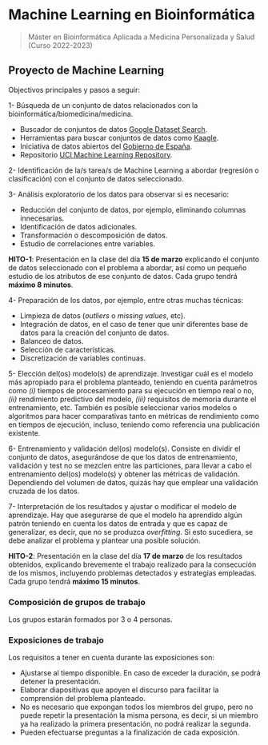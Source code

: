 # Machine Learning en Bioinformática

> Máster en Bioinformática Aplicada a Medicina Personalizada y Salud (Curso 2022-2023)

## Proyecto de Machine Learning

Objectivos principales y pasos a seguir:

1- Búsqueda de un conjunto de datos relacionados con la bioinformática/biomedicina/medicina.

- Buscador de conjuntos de datos [Google Dataset Search](https://datasetsearch.research.google.com/).
- Herramientas para buscar conjuntos de datos como [Kaagle](https://www.kaggle.com/datasets).
- Iniciativa de datos abiertos del [Gobierno de España](https://datos.gob.es/es).
- Repositorio [UCI Machine Learning Repository](https://archive.ics.uci.edu/ml/datasets.php).

2- Identificación de la/s tarea/s de Machine Learning a abordar (regresión o clasificación) con el conjunto de datos seleccionado.

3- Análisis exploratorio de los datos para observar si es necesario:

- Reducción del conjunto de datos, por ejemplo, eliminando columnas innecesarias.
- Identificación de datos adicionales.
- Transformación o descomposición de datos.
- Estudio de correlaciones entre variables.

**HITO-1**: Presentación en la clase del día **15 de marzo** explicando el conjunto de datos seleccionado con el problema a abordar, así como un pequeño estudio de los atributos de ese conjunto de datos. Cada grupo tendrá **máximo 8 minutos**.

4- Preparación de los datos, por ejemplo, entre otras muchas técnicas:

- Limpieza de datos (*outliers* o *missing values*, etc).
- Integración de datos, en el caso de tener que unir diferentes base de datos para la creación del conjunto de datos.
- Balanceo de datos.
- Selección de características.
- Discretización de variables continuas.
  
5- Elección del(os) modelo(s) de aprendizaje. Investigar cuál es el modelo más apropiado para el problema planteado, teniendo en cuenta parámetros como *(i)* tiempos de procesamiento para su ejecución en tiempo real o no, *(ii)*  rendimiento predictivo del modelo, *(iii)* requisitos de memoria durante el entrenamiento, etc. También es posible seleccionar varios modelos o algoritmos para hacer comparativas tanto en métricas de rendimiento como en tiempos de ejecución, incluso, teniendo como referencia una publicación existente.

6- Entrenamiento y validación del(os) modelo(s). Consiste en dividir el conjunto de datos, asegurándose de que los datos de entrenamiento, validación y test no se mezclen entre las particiones, para llevar a cabo el entrenamiento del(os) modelo(s) y obtener las métricas de validación. Dependiendo del volumen de datos, quizás hay que emplear una validación cruzada de los datos.

7- Interpretación de los resultados y ajustar o modificar el modelo de aprendizaje. Hay que asegurarse de que el modelo ha aprendido algún patrón teniendo en cuenta los datos de entrada y que es capaz de generalizar, es decir, que no se produzca *overfitting*. Si esto sucediera, se debe analizar el problema y plantear una posible solución.

**HITO-2**: Presentación en la clase del día **17 de marzo** de los resultados obtenidos, explicando brevemente el trabajo realizado para la consecución de los mismos, incluyendo problemas detectados y estrategias empleadas. Cada grupo tendrá **máximo 15 minutos**.

### **Composición de grupos de trabajo**

Los grupos estarán formados por 3 o 4 personas.

### **Exposiciones de trabajo**

Los requisitos a tener en cuenta durante las exposiciones son:

- Ajustarse al tiempo disponible. En caso de exceder la duración, se podrá detener la presentación.
- Elaborar diapositivas que apoyen el discurso para facilitar la comprensión del problema planteado.
- No es necesario que expongan todos los miembros del grupo, pero no puede repetir la presentación la misma persona, es decir, si un miembro ya ha realizado la primera presentación, no podrá realizar la segunda.
- Pueden efectuarse preguntas a la finalización de cada exposición.
